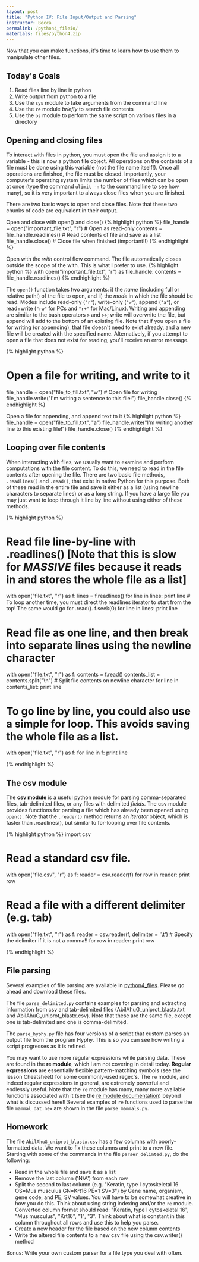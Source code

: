 ```yaml
---
layout: post
title: "Python IV: File Input/Output and Parsing"
instructor: Becca
permalink: /python4_fileio/
materials: files/python4.zip
---
```



Now that you can make functions, it's time to learn how to use them to manipulate other files.

## Today's Goals ##
1. Read files line by line in python 
2. Write output from python to a file
3. Use the `sys` module to take arguments from the command line 
4. Use the `re` module *briefly* to search file contents
5. Use the `os` module to perform the same script on various files in a directory



## Opening and closing files ##
To interact with files in python, you must open the file and assign it to a variable - this is now a python file object. All operations on the contents of a file must be done using this variable (not the file name itself!). Once all operations are finished, the file must be closed. Importantly, your computer's operating system limits the number of files which can be open at once (type the command `ulimit -n` to the command line to see how many), so it is very important to always close files when you are finished.

There are two basic ways to open and close files. Note that these two chunks of code are equivalent in their output.

Open and close with open() and close()
{% highlight python %}
file_handle = open("important_file.txt", "r") # Open as read-only
contents = file_handle.readlines() # Read contents of file and save as a list
file_handle.close() # Close file when finished (important!!)
{% endhighlight %}

Open with the *with* control flow command. The file automatically closes outside the scope of the with. This is what I prefer to use.
{% highlight python %}
with open("important_file.txt", "r") as file_handle:
  contents = file_handle.readlines()
{% endhighlight %}

The `open()` function takes two arguments: i) the *name* (including full or relative path!) of the file to open, and ii) the *mode* in which the file should be read. Modes include read-only (`"r"`), write-only (`"w"`), append (`"a"`), or read+write (`"rw"` for PCs and `"r+"` for Mac/Linux). Writing and appending are similar to the bash operators `>` and `>>`; write will overwrite the file, but append will add to the bottom of an existing file. Note that if you open a file for writing (or appending), that file doesn't need to exist already, and a new file will be created with the specified name. Alternatively, if you attempt to open a file that does not exist for reading, you'll receive an error message.

{% highlight python %}
# Open a file for writing, and write to it
file_handle = open("file_to_fill.txt", "w") # Open file for writing
file_handle.write("I'm writing a sentence to this file!")
file_handle.close()
{% endhighlight %}

Open a file for appending, and append text to it
{% highlight python %}
file_handle = open("file_to_fill.txt", "a")
file_handle.write("I'm writing another line to this existing file!")
file_handle.close()
{% endhighlight %}


## Looping over file contents ##

When interacting with files, we usually want to examine and perform computations with the file content. To do this, we need to read in the file contents after opening the file. There are two basic file methods, `.readlines()` and `.read()`, that exist in native Python for this purpose. Both of these read in the entire file and save it either as a list (using newline characters to separate lines) or as a long string. If you have a large file you may just want to loop through it line by line without using either of these methods.

{% highlight python %}
# Read file line-by-line with .readlines() [Note that this is slow for *MASSIVE* files because it reads in and stores the whole file as a list]
with open("file.txt", "r") as f:
    lines = f.readlines()
    for line in lines:
        print line
    # To loop another time, you must direct the readlines iterator to start from the top! The same would go for .read().
    f.seek(0)
    for line in lines:
        print line
        
# Read file as one line, and then break into separate lines using the newline character
with open("file.txt", "r") as f:
    contents = f.read()
    contents_list = contents.split("\n") # Split file contents on newline character
    for line in contents_list:
        print line
        
# To go line by line, you could also use a simple for loop. This avoids saving the whole file as a list.
with open("file.txt", "r") as f:
    for line in f:
        print line
        
{% endhighlight %}

## The csv module

The **csv module** is a useful python module for parsing comma-separated files, tab-delimited files, or any files with delimited *fields*. The csv module provides functions for parsing a file which has already been opened using `open()`. Note that the `.reader()` method returns an *iterator* object, which is faster than .readlines(), but similar to for-looping over file contents.

{% highlight python %}
import csv

# Read a standard csv file.
with open("file.csv", "r") as f:
	reader = csv.reader(f)
	for row in reader:
 		print row

# Read a file with a different delimiter (e.g. tab)
with open("file.txt", "r") as f:
	reader = csv.reader(f, delimiter = '\t') # Specify the delimiter if it is not a comma!!
	for row in reader:
		print row
		
{% endhighlight %}

## File parsing ##

Several examples of file parsing are available in [python4_files](python4_files/). Please go ahead and download these files. 


The file `parse_delimited.py` contains examples for parsing and extracting information from csv and tab-delimited files (AbilAhuG_uniprot_blastx.txt and AbilAhuG_uniprot_blastx.csv). Note that these are the same file, except one is tab-delimited and one is comma-delimited.


The `parse_hyphy.py` file has four versions of a script that custom parses an output file from the program Hyphy. This is so you can see how writing a script progresses as it is refined.


You may want to use more regular expressions while parsing data. These are found in the **re module**, which I am not covering in detail today. **Regular expressions** are essentially flexible pattern-matching symbols (see the lesson Cheatsheet) for some commonly-used regex's. The `re` module, and indeed regular expressions in general, are extremely powerful and endlessly useful. Note that the `re` module has many, many more available functions associated with it (see the [re module documentation](https://docs.python.org/2/library/re.html)) beyond what is discussed here!! Several examples of `re` functions used to parse the file `mammal_dat.nex` are shown in the file `parse_mammals.py`.


## Homework ##

The file `AbilAhuG_uniprot_blastx.csv` has a few columns with poorly-formatted data. We want to fix these columns and print to a new file. Starting with some of the commands in the file `parser_delimted.py`, do the following:
- Read in the whole file and save it as a list
- Remove the last column ('N/A') from each row
- Split the second to last column (e.g. "Keratin, type I cytoskeletal 16 OS=Mus musculus GN=Krt16 PE=1 SV=3") by Gene name, organism, gene code, and PE, SV values. You will have to be somewhat creative in how you do this. Think about using string indexing and/or the `re` module. Converted column format should read: "Keratin, type I cytoskeletal 16", "Mus musculus", "Krt16", "1", "3". Think about what is constant in this column throughout all rows and use this to help you parse.
- Create a new header for the file based on the new column contents
- Write the altered file contents to a new csv file using the csv.writer() method

Bonus: Write your own custom parser for a file type you deal with often.



